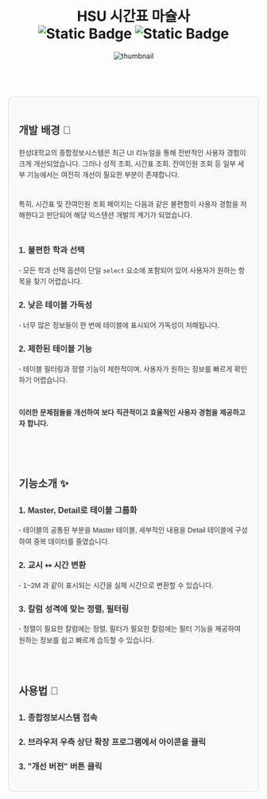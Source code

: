 <div align="center">
  <h1>
  HSU 시간표 마슐사
<div align="center"><a target="_blank" href="https://chromewebstore.google.com/detail/hsu-%EC%8B%9C%EA%B0%84%ED%91%9C-%EB%A7%88%EC%8A%90%EC%82%AC/nhjcilncjapkmohdhhdaikgdhjmlhngf"><img alt="Static Badge" src="https://img.shields.io/badge/Chrome_Web_Store-v1.2.4-%234285F4?style=plastic&logo=chromewebstore&logoColor=white&labelColor=black" style="display:inline-block;"></a>
  <img alt="Static Badge" src="https://img.shields.io/badge/license-Apache--2.0-%2300465B?style=plastic&labelColor=black" style="display:inline-block;">
</div>
  </h1>
</div>
<div align="center">
  <img src="https://github.com/user-attachments/assets/cdce3ca7-22e7-4eff-9c72-170d74e0b7af" alt="thumbnail">
</div>
<h1></h1><br/><br/>

<div style="font-family: Arial, sans-serif; line-height: 1.6; color: #333; background-color: #f9f9f9; padding: 20px; border: 1px solid #ddd; border-radius: 8px;">
  <h2>
    개발 배경 💭
  </h2>
  <p>
    한성대학교의 종합정보시스템은 최근 UI 리뉴얼을 통해 전반적인 사용자 경험이 크게 개선되었습니다.
    그러나 성적 조회, 시간표 조회, 잔여인원 조회 등 일부 세부 기능에서는 여전히 개선이 필요한 부분이 존재합니다.
  </p>
  <br>
  특히, 시간표 및 잔여인원 조회 페이지는 다음과 같은 불편함이 사용자 경험을 저해한다고 판단되어 해당 익스텐션 개발의 계기가 되었습니다.
  
  <br>
  <br>

  <h3>1. 불편한 학과 선택</h3>
  - 모든 학과 선택 옵션이 단일 <code>select</code> 요소에 포함되어 있어 사용자가 원하는 항목을 찾기 어렵습니다.
  <br>
  <h3>2. 낮은 테이블 가독성</h3>
- 너무 많은 정보들이 한 번에 테이블에 표시되어 가독성이 저해됩니다.
  <h3>2. 제한된 테이블 기능</h3> 
  - 테이블 필터링과 정렬 기능이 제한적이며, 사용자가 원하는 정보를 빠르게 확인하기 어렵습니다.
  <br><br>
  <h4>이러한 문제점들을 개선하여 보다 직관적이고 효율적인 사용자 경험을 제공하고자 합니다.</h4><br><br>
  <h2>기능소개 ✨</h2>
  <h3>1. Master, Detail로 테이블 그룹화</h3>
  - 테이블의 공통된 부분을 Master 테이블, 세부적인 내용을 Detail 테이블에 구성하여 중복 데이터를 줄였습니다.
  <h3>2. 교시 ⭤ 시간 변환</h3>
  - 1~2M 과 같이 표시되는 시간을 실제 시간으로 변환할 수 있습니다.
  <h3>3. 칼럼 성격에 맞는 정렬, 필터링</h3>
  - 정렬이 필요한 칼럼에는 정렬, 필터가 필요한 칼럼에는 필터 기능을 제공하여 원하는 정보를 쉽고 빠르게 습득할 수 있습니다.
  <br>
  <br>
  <br>
  <h2>사용법 📑</h2>
  <h3>  
  1. 종합정보시스템 접속
  </h3>
  <h3>
  2. 브라우저 우측 상단 확장 프로그램에서 아이콘을 클릭
  </h3>
  <h3>
  3. "개선 버전" 버튼 클릭
  </h3>
</div>
